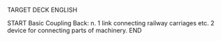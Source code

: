 TARGET DECK
ENGLISH

START
Basic
Coupling
Back: n. 1 link connecting railway carriages etc. 2 device for connecting parts of machinery.
END
